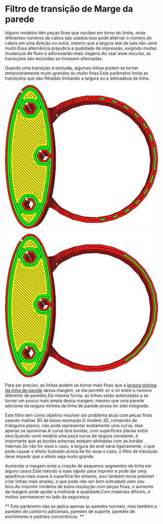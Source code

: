 Filtro de transição de Marge da parede
====
Alguns modelos têm peças finas que oscilam em torno do limite, onde diferentes números de cabos são usados.Isso pode alternar o número de cabos em uma direção ou outra, mesmo que a largura real da sala não varie muito.Essa alternância prejudica a qualidade da impressão, exigindo muitas mudanças de fluxo e adicionando mais viagens.Ao usar esse recurso, as transições são excluídas se tivessem alternadas.

Quando uma transição é excluída, algumas linhas podem se tornar temporariamente muito grandes ou muito finas.Este parâmetro limita as transições que são filtradas limitando a largura ou a delicadeza da linha.

![Com uma margem baixa, ele alterna entre 2 e 3 cabos](../../../articles/images/wall_transition_filter_off.png)

![Com uma margem maior, ele não alterna mais](../../../articles/images/wall_transition_filter_on.png)

Para ser preciso, as linhas podem se tornar mais finas que a [largura mínima da linha de parede](min_wall_line_width.m) dessa margem, se ela permitir vir e vir entre o número diferente de paredes.Da mesma forma, as linhas estão autorizadas a se tornar um pouco mais ampla dessa margem, mesmo que uma parede adicional da largura mínima da linha de parede possa ter sido integrada.

Este filtro tem como objetivo resolver um problema atual com peças finas usando malhas 3D de baixa resolução.O modelo 3D, composto de triângulos planos, não pode representar exatamente uma curva, mas apenas se aproximar.A curva terá bordas, com superfícies planas entre eles.Quando você modela uma peça curva de largura constante, é importante que as bordas externas estejam alinhadas com as bordas internas.Se não for esse o caso, a largura do anel varia ligeiramente, o que pode causar o efeito ilustrado acima.Se for esse o caso, o filtro de transição deve impedir que o efeito seja muito grande.

Aumentar a margem evita a criação de pequenos segmentos de linha em alguns casos.Este método é mais rápido para imprimir e pode dar uma aparência mais suave à superfície.No entanto, isso também torna possível criar linhas mais amplas, o que pode não ser bem extrudado pelo seu bico.Ao imprimir modelos de baixa resolução com peças finas, o aumento da margem pode ajudar a melhorar a qualidade.Com materiais difíceis, é melhor permanecer no lado da segurança.

** Este parâmetro não se aplica apenas às paredes normais, mas também a paredes de contorno adicionais, paredes de suporte, paredes de enchimento e padrões concêntricos. **